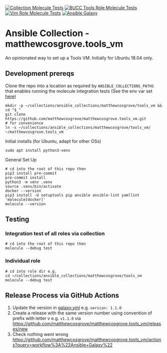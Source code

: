 [![Collection Molecule Tests](https://github.com/matthewcosgrove/ansible-collection-tools_vm/workflows/Collection%20Molecule%20Tests/badge.svg)](https://github.com/matthewcosgrove/matthewcosgrove.tools_vm/actions?query=workflow%3A%22Collection+Molecule+Tests%22)
[![BUCC Tools Role Molecule Tests](https://github.com/matthewcosgrove/ansible-collection-tools_vm/workflows/BUCC%20Tools%20Role%20Molecule%20Tests/badge.svg)](https://github.com/matthewcosgrove/matthewcosgrove.tools_vm/actions?query=workflow%3A%22BUCC+Tools+Role+Molecule+Tests%22)
[![Vim Role Molecule Tests](https://github.com/matthewcosgrove/matthewcosgrove.tools_vm/workflows/Vim%20Role%20Molecule%20Tests/badge.svg)](https://github.com/matthewcosgrove/matthewcosgrove.tools_vm/actions?query=workflow%3A%22Vim+Role+Molecule+Tests%22)
[![Ansible Galaxy](https://img.shields.io/badge/ansible--galaxy-tools__vm-blue)](https://galaxy.ansible.com/matthewcosgrove/tools_vm)

# Ansible Collection - matthewcosgrove.tools_vm

An opinionated way to set up a Tools VM. Initially for Ubuntu 18.04 only.

## Development prereqs

Clone the repo into a location as required by `ANSIBLE_COLLECTIONS_PATHS` that enables running the molecule integration tests (See the env var set [here](https://github.com/matthewcosgrove/matthewcosgrove.tools_vm/blob/5282dccc78f6609d9967371cfa0a07cd3074dd12/molecule/default/molecule.yml#L20))

```
mkdir -p ~/collections/ansible_collections/matthewcosgrove/tools_vm && cd "$_"
git clone https://github.com/matthewcosgrove/matthewcosgrove.tools_vm.git
# for convenience
ln -s ~/collections/ansible_collections/matthewcosgrove/tools_vm/ ~/matthewcosgrove.tools_vm
```

Initial installs (for Ubuntu, adapt for other OSs)

```
sudo apt install python3-venv
```

General Set Up

```
# cd into the root of this repo then
pip3 install pre-commit
pre-commit install
python3 -m venv .venv
source .venv/bin/activate
docker --version
pip3 install -U setuptools pip ansible ansible-lint yamllint 'molecule[docker]'
molecule --version
```

## Testing

### Integration test of all roles via collection

```
# cd into the root of this repo then
molecule --debug test
```

### Individual role

```
# cd into role dir e.g.
cd ~/collections/ansible_collections/matthewcosgrove/tools_vm
molecule --debug test
```

## Release Process via GitHub Actions

1) Update the version in [galaxy.yml](galaxy.yml) e.g. `version: 1.1.0`
2) Create a release with the same version number using convention of prefix with letter v e.g. `v1.1.0` via https://github.com/matthewcosgrove/matthewcosgrove.tools_vm/releases/new 
3) Check nothing went wrong https://github.com/matthewcosgrove/matthewcosgrove.tools_vm/actions?query=workflow%3A%22Ansible+Galaxy%22
